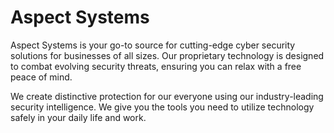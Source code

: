 # Aspect Systems
Aspect Systems is your go-to source for cutting-edge cyber security solutions for businesses of all sizes. Our proprietary technology is designed to combat evolving security threats, ensuring you can relax with a free peace of mind. 

We create distinctive protection for our everyone using our industry-leading security intelligence. We give you the tools you need to utilize technology safely in your daily life and work.

